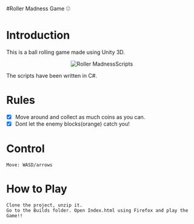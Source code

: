 #Roller Madness Game :baseball:
# Introduction
This is a ball rolling game made using Unity 3D.


 <p align="center">
  <img alt="Roller Madness" src="https://github.com/sneha-nitdgp/Roller-Madness/blob/master/Images/Capture5.png />
</p>


# Scripts
The scripts have been written in C#.

# Rules
   - [x] Move around and collect as much coins as you can.
   - [x] Dont let the enemy blocks(orange) catch you!

# Control
    Move: WASD/arrows
  
    
# How to Play
    Clone the project, unzip it.
    Go to the Builds folder. Open Index.html using Firefox and play the Game!!
    
 
